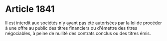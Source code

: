 # Article 1841

Il est interdit aux sociétés n'y ayant pas été autorisées par la loi de      procéder à une offre au public des titres financiers ou d'émettre des titres négociables, à peine de nullité des contrats conclus ou des titres émis.
